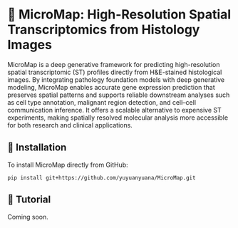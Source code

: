 # 🧬 MicroMap: High-Resolution Spatial Transcriptomics from Histology Images
MicroMap is a deep generative framework for predicting high-resolution spatial transcriptomic (ST) profiles directly from H&E-stained histological images. By integrating pathology foundation models with deep generative modeling, MicroMap enables accurate gene expression prediction that preserves spatial patterns and supports reliable downstream analyses such as cell type annotation, malignant region detection, and cell–cell communication inference. It offers a scalable alternative to expensive ST experiments, making spatially resolved molecular analysis more accessible for both research and clinical applications.

## 🚀 Installation

To install MicroMap directly from GitHub:

```
pip install git+https://github.com/yuyuanyuana/MicroMap.git
```

## 📘 Tutorial

Coming soon.




